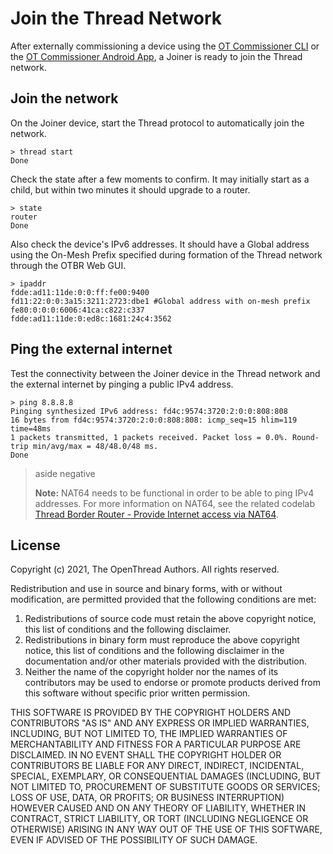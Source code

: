 # Join the Thread Network

After externally commissioning a device using the [OT Commissioner CLI](cli.md) or
the [OT Commissioner Android App](android.md), a Joiner is ready to join the Thread network.

## Join the network

On the Joiner device, start the Thread protocol to automatically join the
network.

```
> thread start
Done
```

Check the state after a few moments to confirm. It may initially start as a
child, but within two minutes it should upgrade to a router.

```
> state
router
Done
```

Also check the device's IPv6 addresses. It should have a Global address using
the On-Mesh Prefix specified during formation of the Thread network through the
OTBR Web GUI.

```
> ipaddr
fdde:ad11:11de:0:0:ff:fe00:9400
fd11:22:0:0:3a15:3211:2723:dbe1 #Global address with on-mesh prefix
fe80:0:0:0:6006:41ca:c822:c337
fdde:ad11:11de:0:ed8c:1681:24c4:3562
```

## Ping the external internet

Test the connectivity between the Joiner device in the Thread network and the
external internet by pinging a public IPv4 address.

```
> ping 8.8.8.8
Pinging synthesized IPv6 address: fd4c:9574:3720:2:0:0:808:808
16 bytes from fd4c:9574:3720:2:0:0:808:808: icmp_seq=15 hlim=119 time=48ms
1 packets transmitted, 1 packets received. Packet loss = 0.0%. Round-trip min/avg/max = 48/48.0/48 ms.
Done
```

> aside negative
> 
> **Note:**  NAT64 needs to be functional in order to be able to ping IPv4 addresses. For more information on NAT64, see the related codelab [Thread Border Router - Provide Internet access via NAT64](https://openthread.io/codelabs/openthread-border-router-nat64).

## License

Copyright (c) 2021, The OpenThread Authors.
All rights reserved.

Redistribution and use in source and binary forms, with or without
modification, are permitted provided that the following conditions are met:
1. Redistributions of source code must retain the above copyright
   notice, this list of conditions and the following disclaimer.
2. Redistributions in binary form must reproduce the above copyright
   notice, this list of conditions and the following disclaimer in the
   documentation and/or other materials provided with the distribution.
3. Neither the name of the copyright holder nor the
   names of its contributors may be used to endorse or promote products
   derived from this software without specific prior written permission.

THIS SOFTWARE IS PROVIDED BY THE COPYRIGHT HOLDERS AND CONTRIBUTORS "AS IS"
AND ANY EXPRESS OR IMPLIED WARRANTIES, INCLUDING, BUT NOT LIMITED TO, THE
IMPLIED WARRANTIES OF MERCHANTABILITY AND FITNESS FOR A PARTICULAR PURPOSE
ARE DISCLAIMED. IN NO EVENT SHALL THE COPYRIGHT HOLDER OR CONTRIBUTORS BE
LIABLE FOR ANY DIRECT, INDIRECT, INCIDENTAL, SPECIAL, EXEMPLARY, OR
CONSEQUENTIAL DAMAGES (INCLUDING, BUT NOT LIMITED TO, PROCUREMENT OF
SUBSTITUTE GOODS OR SERVICES; LOSS OF USE, DATA, OR PROFITS; OR BUSINESS
INTERRUPTION) HOWEVER CAUSED AND ON ANY THEORY OF LIABILITY, WHETHER IN
CONTRACT, STRICT LIABILITY, OR TORT (INCLUDING NEGLIGENCE OR OTHERWISE)
ARISING IN ANY WAY OUT OF THE USE OF THIS SOFTWARE, EVEN IF ADVISED OF THE
POSSIBILITY OF SUCH DAMAGE.
